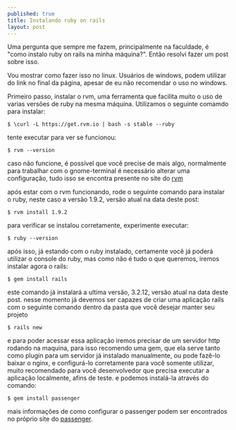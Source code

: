 ```yaml
---
published: true
title: Instalando ruby on rails
layout: post
---
```

Uma pergunta que sempre me fazem, principalmente na faculdade, é "como instalo ruby on rails na minha máquina?". Então resolvi fazer um post sobre isso.

Vou mostrar como fazer isso no linux. Usuários de windows, podem utilizar do link no final da página, apesar de eu não recomendar o uso no windows.

Primeiro passo, instalar o rvm, uma ferramenta que facilita muito o uso de varias versões de ruby na mesma máquina.
Utilizamos o seguinte comamdo para instalar:

    $ \curl -L https://get.rvm.io | bash -s stable --ruby

tente executar para ver se funcionou:

    $ rvm --version

caso não funcione, é possível que você precise de mais algo, normalmente para trabalhar com o gnome-terminal é necessário alterar uma configuração, tudo isso se encontra presente no site do <a href="https://rvm.io//">rvm</a>

após estar com o rvm funcionando, rode o seguinte comando para instalar o ruby, neste caso a versão 1.9.2, versão atual na data deste post:

    $ rvm install 1.9.2

para verificar se instalou corretamente, experimente executar:

    $ ruby --version

após isso, já estando com o ruby instalado, certamente você já poderá utilizar o console do ruby, mas como não é tudo o que queremos, iremos instalar agora o rails:

    $ gem install rails

este comando já instalará a ultima versão, 3.2.12, versão atual na data deste post.
nesse momento já devemos ser capazes de criar uma aplicação rails com o seguinte comando dentro da pasta que você desejar manter seu projeto

    $ rails new 

e para poder acessar essa aplicação iremos precisar de um servidor http rodando na maquina, para isso recomendo uma gem, que ela serve tanto como plugin para um servidor já instalado manualmente, ou pode fazê-lo baixar o nginx, e configurá-lo corretamente para você somente utilizar, muito recomendado para você desenvolvedor que precisa executar a aplicação localmente, afins de teste.
e podemos instalá-la através do comando:

    $ gem install passenger

mais informações de como configurar o passenger podem ser encontrados no próprio site do <a href="https://www.phusionpassenger.com/">passenger</a>.